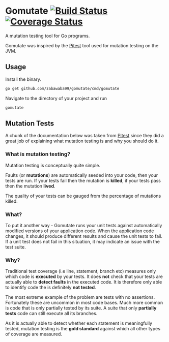 # Gomutate [![Build Status](https://travis-ci.org/zabawaba99/gomutate.svg?branch=master)](https://travis-ci.org/zabawaba99/gomutate) [![Coverage Status](https://coveralls.io/repos/github/zabawaba99/gomutate/badge.svg?branch=master)](https://coveralls.io/github/zabawaba99/gomutate?branch=master)

A mutation testing tool for Go programs.

Gomutate was inspired by the [Pitest](http://pitest.org/) tool
used for mutation testing on the JVM.

## Usage

Install the binary.

```bash
go get github.com/zabawaba99/gomutate/cmd/gomutate
```

Navigate to the directory of your project and run

```bash
gomutate
```

## Mutation Tests

A chunk of the documentation below was taken from [Pitest](http://pitest.org/)
since they did a great job of explaining what mutation testing is and why
you should do it.

### What is mutation testing?

Mutation testing is conceptually quite simple.

Faults (or **mutations**) are automatically seeded into your code, then your tests are run.
If your tests fail then the mutation is **killed**, if your tests pass then the
mutation **lived**.

The quality of your tests can be gauged from the percentage of mutations killed.

### What?

To put it another way - Gomutate runs your unit tests against automatically modified
versions of your application code. When the application code changes, it should produce
different results and cause the unit tests to fail. If a unit test does not fail in this
situation, it may indicate an issue with the test suite.

### Why?

Traditional test coverage (i.e line, statement, branch etc) measures only which code is
**executed** by your tests. It does **not** check that your tests are actually able to
**detect faults** in the executed code. It is therefore only able to identify code
the is definitely **not tested**.

The most extreme example of the problem are tests with no assertions. Fortunately these
are uncommon in most code bases. Much more common is code that is only partially tested
by its suite. A suite that only **partially tests** code can still execute all its
branches.

As it is actually able to detect whether each statement is meaningfully tested, mutation
testing is the **gold standard** against which all other types of coverage are measured.
